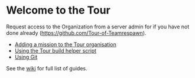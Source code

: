 # Welcome to the Tour

Request access to the Organization from a server admin for if you have not done already (<https://github.com/Tour-of-Teamrespawn>).

- [Adding a mission to the Tour organisation](https://github.com/Tour-of-Teamrespawn/.github/wiki/Adding%20missions%20to%20Tour%20GitHub)
- [Using the Tour build helper script](https://github.com/Tour-of-Teamrespawn/_build#readme)
- [Using Git](https://github.com/Tour-of-Teamrespawn/.github/wiki/Using%20git)

See the [wiki](https://github.com/Tour-of-Teamrespawn/.github/wiki) for full list of guides.
